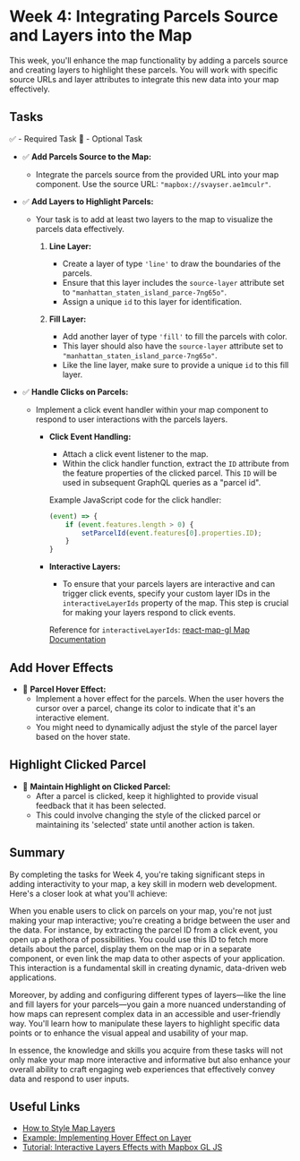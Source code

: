 # Week 4: Integrating Parcels Source and Layers into the Map

This week, you'll enhance the map functionality by adding a parcels source and creating layers to highlight these parcels. You will work with specific source URLs and layer attributes to integrate this new data into your map effectively.

## Tasks

✅ - Required Task
🌟 - Optional Task


- ✅ **Add Parcels Source to the Map:**
  - Integrate the parcels source from the provided URL into your map component. Use the source URL: `"mapbox://svayser.ae1mculr"`.

- ✅ **Add Layers to Highlight Parcels:**
  - Your task is to add at least two layers to the map to visualize the parcels data effectively.
  
    1. **Line Layer:**
       - Create a layer of type `'line'` to draw the boundaries of the parcels.
       - Ensure that this layer includes the `source-layer` attribute set to `"manhattan_staten_island_parce-7ng65o"`.
       - Assign a unique `id` to this layer for identification.

    2. **Fill Layer:**
       - Add another layer of type `'fill'` to fill the parcels with color.
       - This layer should also have the `source-layer` attribute set to `"manhattan_staten_island_parce-7ng65o"`.
       - Like the line layer, make sure to provide a unique `id` to this fill layer.

- ✅ **Handle Clicks on Parcels:**
  - Implement a click event handler within your map component to respond to user interactions with the parcels layers.
  
    - **Click Event Handling:**
      - Attach a click event listener to the map.
      - Within the click handler function, extract the `ID` attribute from the feature properties of the clicked parcel. This `ID` will be used in subsequent GraphQL queries as a "parcel id".
      
      Example JavaScript code for the click handler:

      ```javascript
      (event) => {
          if (event.features.length > 0) {
              setParcelId(event.features[0].properties.ID);
          }
      }
      ```
      
    - **Interactive Layers:**
      - To ensure that your parcels layers are interactive and can trigger click events, specify your custom layer IDs in the `interactiveLayerIds` property of the map. This step is crucial for making your layers respond to click events.
      
      Reference for `interactiveLayerIds`: [react-map-gl Map Documentation](https://visgl.github.io/react-map-gl/docs/api-reference/map#interactivelayerids)

## Add Hover Effects

- 🌟 **Parcel Hover Effect:**
  - Implement a hover effect for the parcels. When the user hovers the cursor over a parcel, change its color to indicate that it's an interactive element.
  - You might need to dynamically adjust the style of the parcel layer based on the hover state.

## Highlight Clicked Parcel

- 🌟 **Maintain Highlight on Clicked Parcel:**
  - After a parcel is clicked, keep it highlighted to provide visual feedback that it has been selected.
  - This could involve changing the style of the clicked parcel or maintaining its 'selected' state until another action is taken.

## Summary 
By completing the tasks for Week 4, you're taking significant steps in adding interactivity to your map, a key skill in modern web development. Here's a closer look at what you'll achieve:

When you enable users to click on parcels on your map, you're not just making your map interactive; you're creating a bridge between the user and the data. For instance, by extracting the parcel ID from a click event, you open up a plethora of possibilities. You could use this ID to fetch more details about the parcel, display them on the map or in a separate component, or even link the map data to other aspects of your application. This interaction is a fundamental skill in creating dynamic, data-driven web applications.

Moreover, by adding and configuring different types of layers—like the line and fill layers for your parcels—you gain a more nuanced understanding of how maps can represent complex data in an accessible and user-friendly way. You'll learn how to manipulate these layers to highlight specific data points or to enhance the visual appeal and usability of your map.

In essence, the knowledge and skills you acquire from these tasks will not only make your map more interactive and informative but also enhance your overall ability to craft engaging web experiences that effectively convey data and respond to user inputs.


## Useful Links

- [How to Style Map Layers](https://www.lostcreekdesigns.co/writing/how-to-style-map-layers-in-mapbox-gl-js)
- [Example: Implementing Hover Effect on Layer](https://github.com/visgl/react-map-gl/tree/7.1-release/examples/filter)
- [Tutorial: Interactive Layers Effects with Mapbox GL JS](https://docs.mapbox.com/help/tutorials/create-interactive-hover-effects-with-mapbox-gl-js/)
